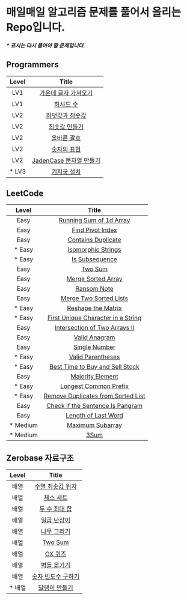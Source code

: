 # 매일매일 알고리즘 문제를 풀어서 올리는 Repo입니다.

##### \* 표시는 다시 풀어야 할 문제입니다.

## Programmers

| Level  |                                                                                          Title                                                                                          |
| :----: | :-------------------------------------------------------------------------------------------------------------------------------------------------------------------------------------: |
|  LV1   | [가운데 글자 가져오기](https://github.com/Anjiwoong/Algorithm_TIL/blob/main/Programmers/LV1/%EA%B0%80%EC%9A%B4%EB%8D%B0%20%EA%B8%80%EC%9E%90%20%EA%B0%80%EC%A0%B8%EC%98%A4%EA%B8%B0.js) |
|  LV1   |                              [하샤드 수](https://github.com/Anjiwoong/Algorithm_TIL/blob/main/Programmers/LV1/%ED%95%98%EC%83%A4%EB%93%9C%20%EC%88%98.js)                               |
|  LV2   |                [최댓값과 최솟값](https://github.com/Anjiwoong/Algorithm/blob/main/Programmers/LV2/%EC%B5%9C%EB%8C%93%EA%B0%92%EA%B3%BC%20%EC%B5%9C%EC%86%9F%EA%B0%92.js)                |
|  LV2   |                     [최솟값 만들기](https://github.com/Anjiwoong/Algorithm/blob/main/Programmers/LV2/%EC%B5%9C%EC%86%9F%EA%B0%92%20%EB%A7%8C%EB%93%A4%EA%B8%B0.js)                      |
|  LV2   |                           [올바른 괄호](https://github.com/Anjiwoong/Algorithm/blob/main/Programmers/LV2/%EC%98%AC%EB%B0%94%EB%A5%B8%20%EA%B4%84%ED%98%B8.js)                           |
|  LV2   |                           [숫자의 표현](https://github.com/Anjiwoong/Algorithm/blob/main/Programmers/LV2/%EC%88%AB%EC%9E%90%EC%9D%98%20%ED%91%9C%ED%98%84.js)                           |
|  LV2   |          [JadenCase 문자열 만들기](https://github.com/Anjiwoong/Algorithm/blob/main/Programmers/LV2/JadenCase%20%EB%AC%B8%EC%9E%90%EC%97%B4%20%EB%A7%8C%EB%93%A4%EA%B8%B0.js)           |
| \* LV3 |                           [기지국 설치](https://github.com/Anjiwoong/Algorithm/blob/main/Programmers/LV3/%EA%B8%B0%EC%A7%80%EA%B5%AD%20%EC%84%A4%EC%B9%98.js)                           |

## LeetCode

|   Level   |                                                                        Title                                                                         |
| :-------: | :--------------------------------------------------------------------------------------------------------------------------------------------------: |
|   Easy    |           [Running Sum of 1d Array](https://github.com/Anjiwoong/Algorithm_TIL/blob/main/LeetCode/Easy/Running%20Sum%20of%201d%20Array.js)           |
|   Easy    |                    [Find Pivot Index](https://github.com/Anjiwoong/Algorithm_TIL/blob/main/LeetCode/Easy/Find%20Pivot%20Index.js)                    |
|   Easy    |                   [Contains Duplicate](https://github.com/Anjiwoong/Algorithm_TIL/blob/main/LeetCode/Easy/Contains%20Duplicate.js)                   |
|  \* Easy  |                     [Isomorphic Strings](https://github.com/Anjiwoong/Algorithm/blob/main/LeetCode/Easy/Isomorphic%20Strings.js)                     |
|  \* Easy  |                         [Is Subsequence](https://github.com/Anjiwoong/Algorithm/blob/main/LeetCode/Easy/Is%20Subsequence.js)                         |
|   Easy    |                                [Two Sum](https://github.com/Anjiwoong/Algorithm/blob/main/LeetCode/Easy/Two%20Sum.js)                                |
|   Easy    |                    [Merge Sorted Array](https://github.com/Anjiwoong/Algorithm/blob/main/LeetCode/Easy/Merge%20Sorted%20Array.js)                    |
|   Easy    |                            [Ransom Note](https://github.com/Anjiwoong/Algorithm/blob/main/LeetCode/Easy/Ransom%20Note.js)                            |
|   Easy    |               [Merge Two Sorted Lists](https://github.com/Anjiwoong/Algorithm/blob/main/LeetCode/Easy/Merge%20Two%20Sorted%20Lists.js)               |
|  \* Easy  |                    [Reshape the Matrix](https://github.com/Anjiwoong/Algorithm/blob/main/LeetCode/Easy/Reshape%20the%20Matrix.js)                    |
|  \* Easy  | [First Unique Character in a String](https://github.com/Anjiwoong/Algorithm/blob/main/LeetCode/Easy/First%20Unique%20Character%20in%20a%20String.js) |
|   Easy    |       [Intersection of Two Arrays II](https://github.com/Anjiwoong/Algorithm/blob/main/LeetCode/Easy/Intersection%20of%20Two%20Arrays%20II.js)       |
|   Easy    |                          [Valid Anagram](https://github.com/Anjiwoong/Algorithm/blob/main/LeetCode/Easy/Valid%20Anagram.js)                          |
|   Easy    |                          [Single Number](https://github.com/Anjiwoong/Algorithm/blob/main/LeetCode/Easy/Single%20Number.js)                          |
|  \* Easy  |                      [Valid Parentheses](https://github.com/Anjiwoong/Algorithm/blob/main/LeetCode/Easy/Valid%20Parentheses.js)                      |
|  \* Easy  |   [Best Time to Buy and Sell Stock](https://github.com/Anjiwoong/Algorithm/blob/main/LeetCode/Easy/Best%20Time%20to%20Buy%20and%20Sell%20Stock.js)   |
|   Easy    |                       [Majority Element](https://github.com/Anjiwoong/Algorithm/blob/main/LeetCode/Easy/Majority%20Element.js)                       |
|  \* Easy  |                 [Longest Common Prefix](https://github.com/Anjiwoong/Algorithm/blob/main/LeetCode/Easy/Longest%20Common%20Prefix.js)                 |
|  \* Easy  |  [Remove Duplicates from Sorted List](https://github.com/Anjiwoong/Algorithm/blob/main/LeetCode/Easy/Remove%20Duplicates%20from%20Sorted%20List.js)  |
|   Easy    |   [Check if the Sentence Is Pangram](https://github.com/Anjiwoong/Algorithm/blob/main/LeetCode/Easy/Check%20if%20the%20Sentence%20Is%20Pangram.js)   |
|   Easy    |                  [Length of Last Word](https://github.com/Anjiwoong/Algorithm/blob/main/LeetCode/Easy/Length%20of%20Last%20Word.js)                  |
| \* Medium |                    [Maximum Subarray](https://github.com/Anjiwoong/Algorithm_TIL/blob/main/LeetCode/Medium/Maximum%20Subarray.js)                    |
| \* Medium |                                   [3Sum](https://github.com/Anjiwoong/Algorithm/blob/main/LeetCode/Medium/3Sum.js)                                   |

## Zerobase 자료구조

|  Level  |                                                                                        Title                                                                                         |
| :-----: | :----------------------------------------------------------------------------------------------------------------------------------------------------------------------------------: |
|  배열   |      [수열 최솟값 위치](https://github.com/Anjiwoong/Algorithm/blob/main/Zerobase/%EB%B0%B0%EC%97%B4/%EC%88%98%EC%97%B4%20%EC%B5%9C%EC%86%9F%EA%B0%92%20%EC%9C%84%EC%B9%98.js)       |
|  배열   |                         [체스 세트](https://github.com/Anjiwoong/Algorithm/blob/main/Zerobase/%EB%B0%B0%EC%97%B4/%EC%B2%B4%EC%8A%A4%20%EC%84%B8%ED%8A%B8.js)                         |
|  배열   |               [두 수 최대 합](https://github.com/Anjiwoong/Algorithm/blob/main/Zerobase/%EB%B0%B0%EC%97%B4/%EB%91%90%20%EC%88%98%20%EC%B5%9C%EB%8C%80%20%ED%95%A9.js)                |
|  배열   |                   [일곱 난장이](https://github.com/Anjiwoong/Algorithm/blob/main/Zerobase/%EB%B0%B0%EC%97%B4/%EC%9D%BC%EA%B3%B1%20%EB%82%9C%EC%9E%A5%EC%9D%B4.js)                    |
|  배열   |                   [나무 그리기](https://github.com/Anjiwoong/Algorithm/blob/main/Zerobase/%EB%B0%B0%EC%97%B4/%EB%82%98%EB%AC%B4%20%EA%B7%B8%EB%A6%AC%EA%B8%B0.js)                    |
|  배열   |                                         [Two Sum](https://github.com/Anjiwoong/Algorithm/blob/main/Zerobase/%EB%B0%B0%EC%97%B4/Two%20Sum.js)                                         |
|  배열   |                                  [OX 퀴즈](https://github.com/Anjiwoong/Algorithm/blob/main/Zerobase/%EB%B0%B0%EC%97%B4/OX%20%ED%80%B4%EC%A6%88.js)                                  |
|  배열   |                   [벽돌 옮기기](https://github.com/Anjiwoong/Algorithm/blob/main/Zerobase/%EB%B0%B0%EC%97%B4/%EB%B2%BD%EB%8F%8C%20%EC%98%AE%EA%B8%B0%EA%B8%B0.js)                    |
|  배열   | [숫자 빈도수 구하기](https://github.com/Anjiwoong/Algorithm/blob/main/Zerobase/%EB%B0%B0%EC%97%B4/%EC%88%AB%EC%9E%90%20%EB%B9%88%EB%8F%84%EC%88%98%20%EA%B5%AC%ED%95%98%EA%B8%B0.js) |
| \* 배열 |              [달팽이 만들기](https://github.com/Anjiwoong/Algorithm/blob/main/Zerobase/%EB%B0%B0%EC%97%B4/%EB%8B%AC%ED%8C%BD%EC%9D%B4%20%EB%A7%8C%EB%93%A4%EA%B8%B0.js)              |
